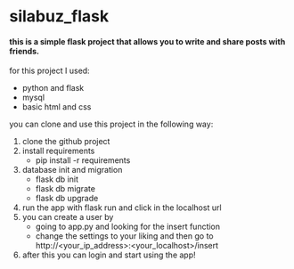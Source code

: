 # silabuz_flask

#### this is a simple flask project that allows you to write and share posts with friends.
for this project I used:
* python and flask
* mysql 
* basic html and css

you can clone and use this project in the following way:
1. clone the github project
2. install requirements
    * pip install -r requirements
3. database init and migration
    * flask db init
    * flask db migrate
    * flask db upgrade
4. run the app with flask run and click in the localhost url
5. you can create a user by
    * going to app.py and looking for the insert function  
    * change the settings to your liking and then go to http://<your_ip_address>:<your_localhost>/insert
6. after this you can login and start using the app!

